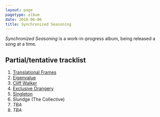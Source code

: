 ```yaml
---
layout: page
pagetype: album
date: 2016-06-06
title: Synchronized Seasoning
---
```


_Synchronized Seasoning_ is a work-in-progress album, being released a
song at a time.


## Partial/tentative tracklist

1. [Translational Frames](translational-frames)
2. [Eigenvalue](eigenvalue)
3. [Cliff Walker](cliff-walker)
4. [Exclusive Orangery](exclusive-orangery)
5. [Singleton](singleton)
6. Slundge (The Collective)
7. _TBA_
8. _TBA_
